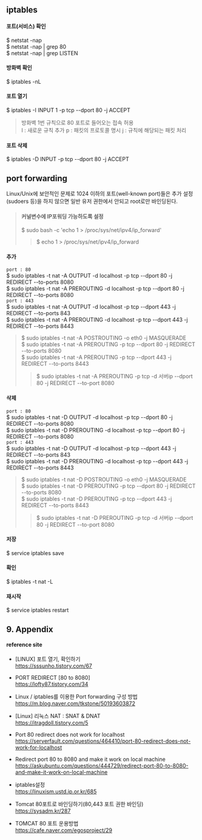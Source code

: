 ## iptables

#### 포트(서비스) 확인
$ netstat -nap  
$ netstat -nap | grep 80  
$ netstat -nap | grep LISTEN

#### 방화벽 확인 
$ iptables -nL  

#### 포트 열기
$ iptables -I INPUT 1 -p tcp --dport 80 -j ACCEPT
> 방화벽 1번 규칙으로 80 포트로 들어오는 접속 허용  
> I : 새로운 규칙 추가 
> p : 패킷의 프로토콜 명시 
> j : 규칙에 해당되는 패킷 처리

#### 포트 삭제
$ iptables -D INPUT -p tcp --dport 80 -j ACCEPT


## port forwarding

Linux/Unix에 보안적인 문제로 1024 이하의 포트(well-known port)들은 추가 설정(sudoers 등)을 하지 않으면 일반 유저 권한에서 안되고 root로만 바인딩된다.

>#### 커널변수에 IP포워딩 가능하도록 설정
>$ sudo bash -c 'echo 1 > /proc/sys/net/ipv4/ip_forward'  
>> $ echo 1 > /proc/sys/net/ipv4/ip_forward

#### 추가
`port : 80`  
$ sudo iptables -t nat -A OUTPUT -d localhost -p tcp --dport 80 -j REDIRECT --to-ports 8080  
$ sudo iptables -t nat -A PREROUTING -d localhost -p tcp --dport 80 -j REDIRECT --to-ports 8080  
`port : 443`  
$ sudo iptables -t nat -A OUTPUT -d localhost -p tcp --dport 443 -j REDIRECT --to-ports 843  
$ sudo iptables -t nat -A PREROUTING -d localhost -p tcp --dport 443 -j REDIRECT --to-ports 8443  

>$ sudo iptables -t nat -A POSTROUTING -o eth0 -j MASQUERADE  
>$ sudo iptables -t nat -A PREROUTING  -p tcp --dport 80   -j REDIRECT --to-ports 8080  
>$ sudo iptables -t nat -A PREROUTING  -p tcp --dport 443  -j REDIRECT --to-ports 8443  
>> $ sudo iptables -t nat -A PREROUTING -p tcp -d 서버ip --dport 80 -j REDIRECT --to-port 8080

#### 삭제
`port : 80`  
$ sudo iptables -t nat -D OUTPUT -d localhost -p tcp --dport 80 -j REDIRECT --to-ports 8080  
$ sudo iptables -t nat -D PREROUTING -d localhost -p tcp --dport 80 -j REDIRECT --to-ports 8080  
`port : 443`  
$ sudo iptables -t nat -D OUTPUT -d localhost -p tcp --dport 443 -j REDIRECT --to-ports 843  
$ sudo iptables -t nat -D PREROUTING -d localhost -p tcp --dport 443 -j REDIRECT --to-ports 8443  

>$ sudo iptables -t nat -D POSTROUTING -o eth0 -j MASQUERADE  
>$ sudo iptables -t nat -D PREROUTING  -p tcp --dport 80   -j REDIRECT --to-ports 8080  
>$ sudo iptables -t nat -D PREROUTING  -p tcp --dport 443  -j REDIRECT --to-ports 8443  
>> $ sudo iptables -t nat -D PREROUTING -p tcp -d 서버ip --dport 80 -j REDIRECT --to-port 8080

#### 저장
$ service iptables save

#### 확인
$ iptables -t nat -L

#### 재시작
$ service iptables restart

## 9. Appendix

#### reference site

+ [LINUX] 포트 열기, 확인하기  
https://sssunho.tistory.com/67

+ PORT REDIRECT [80 to 8080]    
https://lofty87.tistory.com/34

+ Linux / iptables를 이용한 Port forwarding 구성 방법  
https://m.blog.naver.com/tkstone/50193603872

+ [Linux] 리눅스 NAT : SNAT & DNAT  
https://itragdoll.tistory.com/5

+ Port 80 redirect does not work for localhost  
https://serverfault.com/questions/464410/port-80-redirect-does-not-work-for-localhost

+ Redirect port 80 to 8080 and make it work on local machine  
https://askubuntu.com/questions/444729/redirect-port-80-to-8080-and-make-it-work-on-local-machine

+ iptables설정  
https://linuxism.ustd.ip.or.kr/685

- Tomcat 80포트로 바인딩하기(80,443 포트 권한 바인딩)  
https://sysadm.kr/287

- TOMCAT 80 포트 운용방법  
https://cafe.naver.com/egosproject/29
